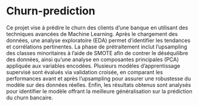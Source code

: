 # Churn-prediction
Ce projet vise à prédire le churn des clients d’une banque en utilisant des techniques avancées de Machine Learning. Après le chargement des données, une analyse exploratoire (EDA) permet d’identifier les tendances et corrélations pertinentes. La phase de prétraitement inclut l’upsampling des classes minoritaires à l’aide de SMOTE afin de contrer le déséquilibre des données, ainsi qu’une analyse en composantes principales (PCA) appliquée aux variables encodées. Plusieurs modèles d’apprentissage supervisé sont évalués via validation croisée, en comparant les performances avant et après l’upsampling pour assurer une robustesse du modèle sur des données réelles. Enfin, les résultats obtenus sont analysés pour identifier le modèle offrant la meilleure généralisation sur la prédiction du churn bancaire.
